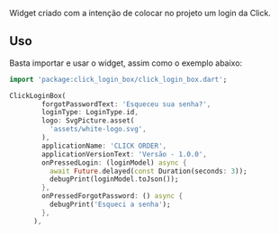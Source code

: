 Widget criado com a intenção de colocar no projeto um login da Click.

## Uso

Basta importar e usar o widget, assim como o exemplo abaixo:

```dart
import 'package:click_login_box/click_login_box.dart';

ClickLoginBox(
        forgotPasswordText: 'Esqueceu sua senha?',
        loginType: LoginType.id,
        logo: SvgPicture.asset(
          'assets/white-logo.svg',
        ),
        applicationName: 'CLICK ORDER',
        applicationVersionText: 'Versão - 1.0.0',
        onPressedLogin: (loginModel) async {
          await Future.delayed(const Duration(seconds: 3));
          debugPrint(loginModel.toJson());
        },
        onPressedForgotPassword: () async {
          debugPrint('Esqueci a senha');
        },
      ),
```
